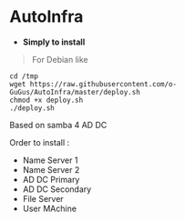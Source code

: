 # AutoInfra

- **Simply to install**
> For Debian like

~~~shell
cd /tmp
wget https://raw.githubusercontent.com/o-GuGus/AutoInfra/master/deploy.sh
chmod +x deploy.sh
./deploy.sh

~~~

Based on samba 4 AD DC 

Order to install :
- Name Server 1
- Name Server 2
- AD DC Primary
- AD DC Secondary
- File Server
- User MAchine
